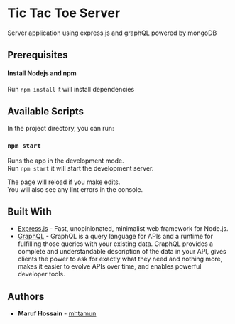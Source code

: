 # Tic Tac Toe Server

Server application using express.js and graphQL powered by mongoDB

## Prerequisites

#### Install Nodejs and npm

Run `npm install` it will install dependencies

## Available Scripts

In the project directory, you can run:

### `npm start`

Runs the app in the development mode.<br>
Run `npm start` it will start the development server.<br>

The page will reload if you make edits.<br>
You will also see any lint errors in the console.

## Built With

* [Express.js](https://expressjs.com/) - Fast, unopinionated, minimalist web framework for Node.js.
* [GraphQL](https://graphql.org/) - GraphQL is a query language for APIs and a runtime for fulfilling those queries with your existing data. GraphQL provides a complete and understandable description of the data in your API, gives clients the power to ask for exactly what they need and nothing more, makes it easier to evolve APIs over time, and enables powerful developer tools.

## Authors

* **Maruf Hossain** - [mhtamun](https://github.com/mhtamun)
